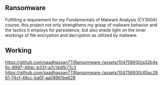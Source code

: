 ## Ransomware
Fulfilling a requirement for my Fundamentals of Malware Analysis (CY3004) course, this project not only strengthens my grasp of malware behavior and the tactics it employs for persistence, but also sheds light on the inner workings of file encryption and decryption as utilized by malware.

## Working




https://github.com/saadhassan77/Ransomware-/assets/104758930/a32b4e6c-8997-49dc-b331-a7c14dfb77c3
https://github.com/saadhassan77/Ransomware-/assets/104758930/45ac2861-74cf-48cc-ba0f-aa08961be628


